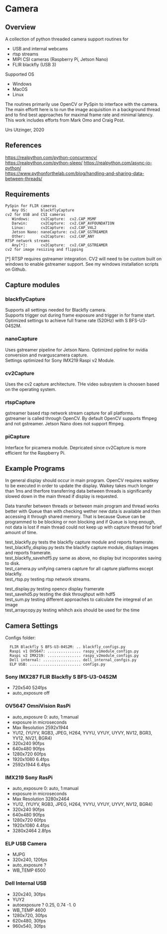 # Camera

## Overview
A collection of python threaded camera support routines for  
* USB and internal webcams
* rtsp streams
* MIPI CSI cameras (Raspberry Pi, Jetson Nano)
* FLIR blackfly (USB 3)

Supported OS  
* Windows
* MacOS
* Linux

The routines primarily use OpenCV or PySpin to interface with the camera.
The main effortt here is to run the image acquisition in a background thread and to find best approaches for maximal frame rate and minimal latency.  
This work includes efforts from Mark Omo and Craig Post.  

Urs Utzinger, 2020

## References
https://realpython.com/python-concurrency/  
https://realpython.com/python-sleep/ 
https://realpython.com/async-io-python/  
https://www.pythonforthelab.com/blog/handling-and-sharing-data-between-threads/  

## Requirements
```
PySpin for FLIR cameras
   Any OS:      blackflyCapture  
cv2 for USB and CSI cameras  
   Windows:     cv2Capture:  cv2.CAP_MSMF  
   Darwin:      cv2Capture:  cv2.CAP_AVFOUNDATION  
   Linux:       cv2Capture:  cv2.CAP_V4L2  
   Jetson Nano: nanoCapture: cv2.CAP_GSTREAMER  
   Other:       cv2Capture:  cv2.CAP_ANY
RTSP network streams
   Any[*]:      cv2Capture:  cv2.CAP_GSTREAMER
cv2 for image resizing and flipping    
```
[*] RTSP requires gstreamer integration. CV2 will need to be custom built on windows to enable gstreamer support. See my windows installation scripts on Github.

## Capture modules

### **blackflyCapture**
Supports all settings needed for Blackfly camera.   
Supports trigger out during frame exposure and trigger in for frame start.  
Optimized settings to achieve full frame rate (520Hz) with S BFS-U3-04S2M.

### **nanoCapture**
Uses gstreamer pipeline for Jetson Nano.
Optimized pipline for nvidia conversion and nvarguscamera capture.  
Settings optimized for Sony IMX219 Raspi v2 Module.

### **cv2Capture**
Uses the cv2 capture architecture. THe video subsystem is choosen based on the operating system.

### **rtspCapture**
gstreamer based rtsp network stream capture for all platforms.  
gstreamer is called through OpenCV. By default OpenCV supports ffmpeg and not gstreamer. Jetson Nano does not support ffmpeg.

### **piCapture**
Interface for picamera module. Depricated since cv2Capture is more efficient for the Raspberry Pi.

## Example Programs
In general display should occur in main program. OpenCV requires waitkey to be executed in order to update the display. Waikey takes much longer than 1ms and therfore transferring data between threads is significantly slowed down in the main thread if display is requested.

Data transfer between threads or between main program and thread works better with Queue than with checking wether new data is available and then accessing it through shared memory. That is because Queue can be programmed to be blocking or non blocking and if Queue is long enough, not data is lost if main thread could not keep up with capture thread for brief amount of time.

test_blackfly.py tests the blackfly capture module and reports framerate.  
test_blackfly_display.py tests the blackfly capture module, displays images and reports framerate.  
test_blackfly_savehdf5.py same as above, no display but incoporates saving to disk.  
test_camera.py unifying camera capture for all capture platforms except blackfly.  
test_rtsp.py testing rtsp network streams.

test_display.py testing opencv display framerate  
test_savehd5.py testing the disk throughput with hdf5  
test_sum.py testing different approaches to calculate the integreal of an image  
test_arraycopy.py testing whihch axis should be used for the time  

## Camera Settings
Configs folder:  
```
  FLIR Blackfly S BFS-U3-04S2M: .. blackfly_configs.py  
  Raspi v1 OV5647: ............... raspy_v1module_configs.py  
  Raspi v2 IMX219: ............... raspy_v2module_configs.py  
  Dell internal: ................. dell_internal_confgis.py  
  ELP USB: ....................... configs.py  
````
### Sony IMX287 FLIR Blackfly S BFS-U3-04S2M
* 720x540 524fps
* auto_exposure off

### OV5647 OmniVision RasPi
* auto_exposure 0: auto, 1:manual
* exposure in microseconds
* Max Resolution 2592x1944
* YU12, (YUYV, RGB3, JPEG, H264, YVYU, VYUY, UYVY, NV12, BGR3, YV12, NV21, BGR4)
* 320x240 90fps
* 640x480 90fps
* 1280x720 60fps
* 1920x1080 6.4fps
* 2592x1944 6.4fps

### IMX219 Sony RasPi
* auto_exposure 0: auto, 1:manual
* exposure in microseconds
* Max Resolution 3280x2464
* YU12, (YUYV, RGB3, JPEG, H264, YVYU, VYUY, UYVY, NV12, BGR4)
* 320x240 90fps
* 640x480 90fps
* 1280x720 60fps
* 1920x1080 4.4fps
* 3280x2464 2.8fps

### ELP USB Camera
* MJPG
* 320x240, 120fps
* auto_exposure ?
* WB_TEMP 6500

### Dell Internal USB
* 320x240, 30fps
* YUY2
* autoexposure ? 0.25, 0.74 -1. 0
* WB_TEMP 4600
* 1280x720, 30fps
* 620x480, 30fps
* 960x540, 30fps
